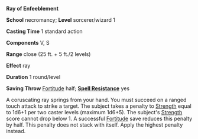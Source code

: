 **Ray of Enfeeblement**

**School** necromancy; **Level** sorcerer/wizard 1

**Casting Time** 1 standard action

**Components** V, S

**Range** close (25 ft. + 5 ft./2 levels)

**Effect** ray

**Duration** 1 round/level

**Saving Throw** [Fortitude](../combat#_fortitude) half; **[Spell Resistance](../glossary#_spell-resistance)** yes

A coruscating ray springs from your hand. You must succeed on a ranged touch attack to strike a target. The subject takes a penalty to [Strength](../gettingStarted#_strength) equal to 1d6+1 per two caster levels (maximum 1d6+5). The subject's [Strength](../gettingStarted#_strength) score cannot drop below 1. A successful [Fortitude](../combat#_fortitude) save reduces this penalty by half. This penalty does not stack with itself. Apply the highest penalty instead.

